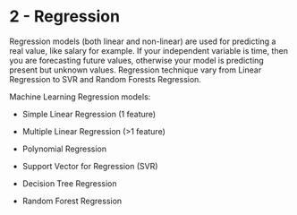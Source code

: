 # 2 - Regression

Regression models (both linear and non-linear) are used for predicting a real value, like salary for example. If your independent variable is time, then you are forecasting future values, otherwise your model is predicting present but unknown values. Regression technique vary from Linear Regression to SVR and Random Forests Regression.

Machine Learning Regression models:

- Simple Linear Regression (1 feature)

- Multiple Linear Regression (>1 feature)

- Polynomial Regression

- Support Vector for Regression (SVR)

- Decision Tree Regression

- Random Forest Regression


